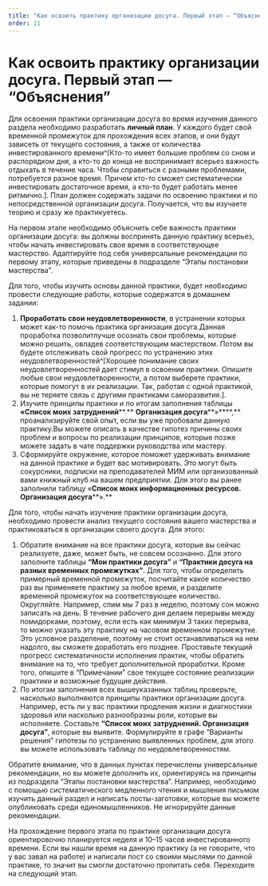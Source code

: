 ```yaml
---
title: "Как освоить практику организации досуга. Первый этап — “Объяснения”"
order: 11
---
```


# Как освоить практику организации досуга. Первый этап — “Объяснения”

Для освоения практики организации досуга во время изучения данного раздела необходимо разработать **личный план**. У каждого будет свой временной промежуток для прохождения всех этапов, и они будут зависеть от текущего состояния, а также от количества инвестированного времени^[Кто-то имеет большие проблем со сном и распорядком дня, а кто-то до конца не воспринимает всерьез важность отдыхать в течение часа. Чтобы справиться с разными проблемами, потребуется разное время. Причем кто-то сможет систематически инвестировать достаточное время, а кто-то будет работать менее ритмично.]. План должен содержать задачи по освоению практики и по непосредственной организации досуга. Получается, что вы изучаете теорию и сразу же практикуетесь.

На первом этапе необходимо объяснить себе важность практики организации досуга: вы должны воспринять данную практику всерьез, чтобы начать инвестировать свое время в соответствующее мастерство. Адаптируйте под себя универсальные рекомендации по первому этапу, которые приведены в подразделе “Этапы постановки мастерства”.

Для того, чтобы изучить основы данной практики, будет необходимо провести следующие работы, которые содержатся в домашнем задании:

1. **Проработать свои неудовлетворенности**, в устранении которых может как-то помочь практика организация досуга.Данная проработка позволитлучше осознать свои проблемы, которые можно решить, овладев соответствующим мастерством. Потом вы будете отслеживать свой прогресс по устранению этих неудовлетворенностей^[Хорошее понимание своих неудовлетворенностей дает стимул в освоении практики. Опишите любые свои неудовлетворенности, а потом выберете практики, которые помогут в их реализации. Так, работая с одной практикой, вы не теряете связь с другими практиками саморазвития.].
2. Изучите принципы практики и по итогам заполнения таблицы **«Список моих** **затруднений****.** **Организация досуга****»****,** проанализируйте свой опыт, если вы уже пробовали данную практику.Вы можете описать в качестве гипотез причины своих проблем и вопросы по реализации принципов, которые позже можете задать в чате поддержки руководства или мастеру.
3. Сформируйте окружение, которое поможет удерживать внимание на данной практике и будет вас мотивировать. Это могут быть сокурсники, подписки на преподавателей МИМ или организованный вами книжный клуб на вашем предприятии. Для этого вы ранее заполнили таблицу «**Список моих информационных ресурсов.** **Организация досуга****».**

Для того, чтобы начать изучение практики организации досуга, необходимо провести анализ текущего состояния вашего мастерства и практиковаться в организации своего досуга. Для этого:

1. Обратите внимание на все практики досуга, которые вы сейчас реализуете, даже, может быть, не совсем осознанно. Для этого заполните таблицы **“Мои практики досуга”** и **“Практики досуга на разных временных промежутках”**. Для того, чтобы определить примерный временной промежуток, посчитайте какое количество раз вы применяете практику за любое время, и разделите временной промежуток на соответствующее количество. Округляйте. Например, спим мы 7 раз в неделю, поэтому сон можно записать на день. В течение рабочего дня делаем перерывы между помидорками, поэтому, если есть как минимум 3 таких перерыва, то можно указать эту практику на часовом временном промежутке. Это условное разделение, поэтому не стоит останавливаться на нем надолго, вы сможете доработать его позднее. Проставьте текущий прогресс систематичности исполнения практик, чтобы обратить внимание на то, что требует дополнительной проработки. Кроме того, опишите в “Примечании” свое текущее состояние реализации практики и возможные будущие действия.
2. По итогам заполнения всех вышеуказанных таблиц проверьте, насколько выполняются принципы практики организации досуга. Например, есть ли у вас практики продления жизни и диагностики здоровья или насколько разнообразны роли, которые вы исполняете. Составьте **“Список моих** **затруднений. Организация** **досуга”**, которые вы выявите. Формулируйте в графе “Варианты решения” гипотезы по устранению выявленных проблем, для этого вы можете использовать таблицу по неудовлетворенностям.

Обратите внимание, что в данных пунктах перечислены универсальные рекомендации, но вы можете дополнить их, ориентируясь на принципы из подраздела “Этапы постановки мастерства”. Например, необходимо с помощью систематического медленного чтения и мышления письмом изучить данный раздел и написать посты-заготовки, которые вы можете опубликовать среди единомышленников. Не игнорируйте данные рекомендации.

На прохождение первого этапа по практике организации досуга ориентировочно планируется неделя и 10–15 часов инвестированного времени. Если вы нашли время на данную практику (а не говорите, что у вас завал на работе) и написали пост со своими мыслями по данной практике, то значит вы смогли достаточно пропитать себя. Переходите на следующий этап.